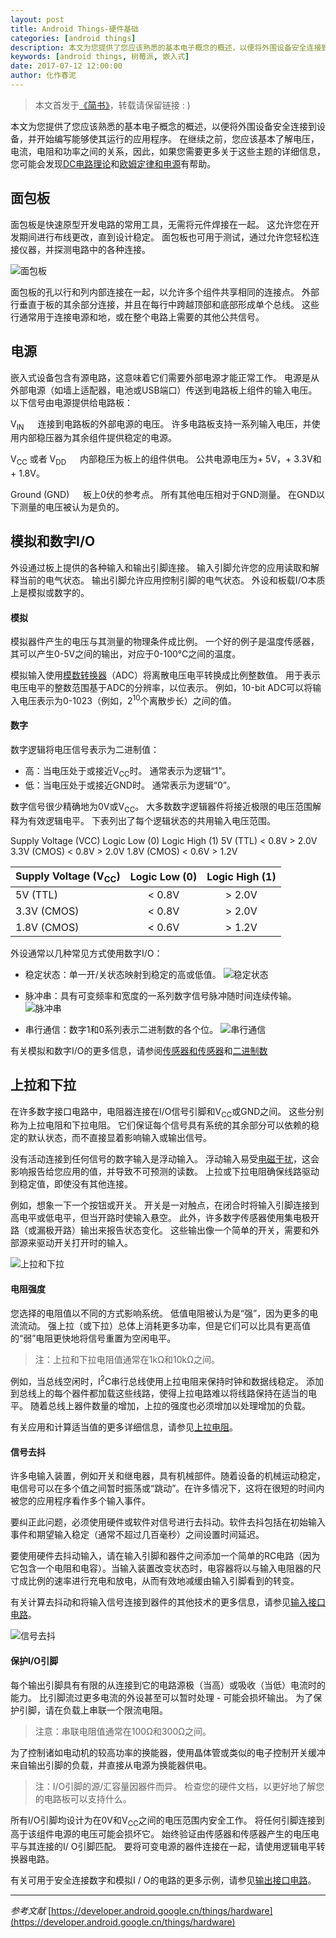 ```yaml
---
layout: post
title: Android Things-硬件基础
categories: [android things]
description: 本文为您提供了您应该熟悉的基本电子概念的概述，以便将外围设备安全连接到设备，并开始编写能够使其运行的应用程序。
keywords: [android things, 树莓派, 嵌入式]
date: 2017-07-12 12:00:00
author: 化作春泥
---
```


> 本文首发于[《简书》](http://www.jianshu.com/p/f0df498e91a1)，转载请保留链接 : )

本文为您提供了您应该熟悉的基本电子概念的概述，以便将外围设备安全连接到设备，并开始编写能够使其运行的应用程序。
在继续之前，您应该基本了解电压，电流，电阻和功率之间的关系，因此，如果您需要更多关于这些主题的详细信息，您可能会发现[DC电路理论](http://www.electronics-tutorials.ws/dccircuits/dcp_1.html)和[欧姆定律和电源](http://www.electronics-tutorials.ws/dccircuits/dcp_2.html)有帮助。

## 面包板

面包板是快速原型开发电路的常用工具，无需将元件焊接在一起。 这允许您在开发期间进行布线更改，直到设计稳定。 面包板也可用于测试，通过允许您轻松连接仪器，并探测电路中的各种连接。

![面包板](http://upload-images.jianshu.io/upload_images/3806049-4c5b40afff060580.png?imageMogr2/auto-orient/strip%7CimageView2/2/w/1240)

面包板的孔以行和列内部连接在一起，以允许多个组件共享相同的连接点。 外部行垂直于板的其余部分连接，并且在每行中跨越顶部和底部形成单个总线。 这些行通常用于连接电源和地，或在整个电路上需要的其他公共信号。

## 电源

嵌入式设备包含有源电路，这意味着它们需要外部电源才能正常工作。 电源是从外部电源（如墙上适配器，电池或USB端口）传送到电路板上组件的输入电压。 以下信号由电源提供给电路板：

V<sub>IN</sub>
  连接到电路板的外部电源的电压。 许多电路板支持一系列输入电压，并使用内部稳压器为其余组件提供稳定的电源。

V<sub>CC</sub> 或者 V<sub>DD</sub>
  内部稳压为板上的组件供电。 公共电源电压为+ 5V，+ 3.3V和+ 1.8V。

Ground (GND)
  板上0伏的参考点。 所有其他电压相对于GND测量。 在GND以下测量的电压被认为是负的。

## 模拟和数字I/O

外设通过板上提供的各种输入和输出引脚连接。 输入引脚允许您的应用读取和解释当前的电气状态。 输出引脚允许应用控制引脚的电气状态。 外设和板载I/O本质上是模拟或数字的。

#### 模拟

模拟器件产生的电压与其测量的物理条件成比例。 一个好的例子是温度传感器，其可以产生0-5V之间的输出，对应于0-100℃之间的温度。

模拟输入使用[模数转换器](https://en.wikipedia.org/wiki/Analog-to-digital_converter)（ADC）将离散电压电平转换成比例整数值。 用于表示电压电平的整数范围基于ADC的分辨率，以位表示。 例如，10-bit ADC可以将输入电压表示为0-1023（例如，2<sup>10</sup>个离散步长）之间的值。

#### 数字

数字逻辑将电压信号表示为二进制值：

* 高：当电压处于或接近V<sub>CC</sub>时。 通常表示为逻辑“1”。
* 低：当电压处于或接近GND时。 通常表示为逻辑“0”。

数字信号很少精确地为0V或V<sub>CC</sub>。 大多数数字逻辑器件将接近极限的电压范围解释为有效逻辑电平。 下表列出了每个逻辑状态的共用输入电压范围。

Supply Voltage (VCC)	Logic Low (0)	Logic High (1)
5V (TTL)	< 0.8V	> 2.0V
3.3V (CMOS)	< 0.8V	> 2.0V
1.8V (CMOS)	< 0.6V	> 1.2V

| Supply Voltage (V<sub>CC</sub>)    | Logic Low (0)     | Logic High (1)  |
| -------------------------------------------- |:-------------------:|:-----------------:|
| 5V (TTL)                                                     | < 0.8V                  |  > 2.0V              |
| 3.3V (CMOS)                                             | < 0.8V                  |   > 2.0V             |
| 1.8V (CMOS)                                             |< 0.6V                    |    > 1.2V            |

外设通常以几种常见方式使用数字I/O：

* 稳定状态：单一开/关状态映射到稳定的高或低值。
![稳定状态](http://upload-images.jianshu.io/upload_images/3806049-7d7759fddbfeec3e.png?imageMogr2/auto-orient/strip%7CimageView2/2/w/1240)

* 脉冲串：具有可变频率和宽度的一系列数字信号脉冲随时间连续传输。
![脉冲串](http://upload-images.jianshu.io/upload_images/3806049-a5fd7c93dfd5db4e.png?imageMogr2/auto-orient/strip%7CimageView2/2/w/1240)

* 串行通信：数字1和0系列表示二进制数的各个位。
![串行通信](http://upload-images.jianshu.io/upload_images/3806049-cedf1327ebc2638b.png?imageMogr2/auto-orient/strip%7CimageView2/2/w/1240)

有关模拟和数字I/O的更多信息，请参阅[传感器和传感器](http://www.electronics-tutorials.ws/io/io_1.html)和[二进制数](http://www.electronics-tutorials.ws/binary/bin_1.html)

## 上拉和下拉

在许多数字接口电路中，电阻器连接在I/O信号引脚和V<sub>CC</sub>或GND之间。 这些分别称为上拉电阻和下拉电阻。 它们保证每个信号具有系统的其余部分可以依赖的稳定的默认状态，而不直接显着影响输入或输出信号。

没有活动连接到任何信号的数字输入是浮动输入。 浮动输入易受[电磁干扰](https://en.wikipedia.org/wiki/Electromagnetic_interference)，这会影响报告给您应用的值，并导致不可预测的读数。 上拉或下拉电阻确保线路驱动到稳定值，即使没有其他连接。

例如，想象一下一个按钮或开关。 开关是一对触点，在闭合时将输入引脚连接到高电平或低电平，但当开路时使输入悬空。 此外，许多数字传感器使用集电极开路（或漏极开路）输出来报告状态变化。 这些输出像一个简单的开关，需要和外部源来驱动开关打开时的输入。

![上拉和下拉](http://upload-images.jianshu.io/upload_images/3806049-8b4bc572efd00439.png?imageMogr2/auto-orient/strip%7CimageView2/2/w/1240)

#### 电阻强度

您选择的电阻值以不同的方式影响系统。 低值电阻被认为是“强”，因为更多的电流流动。 强上拉（或下拉）总体上消耗更多功率，但是它们可以比具有更高值的“弱”电阻更快地将信号重置为空闲电平。
> 注：上拉和下拉电阻值通常在1kΩ和10kΩ之间。

例如，当总线空闲时，I<sup>2</sup>C串行总线使用上拉电阻来保持时钟和数据线稳定。 添加到总线上的每个器件都加载这些线路，使得上拉电路难以将线路保持在适当的电平。 随着总线上器件数量的增加，上拉的强度也必须增加以处理增加的负载。

有关应用和计算适当值的更多详细信息，请参见[上拉电阻](http://www.electronics-tutorials.ws/logic/pull-up-resistor.html)。

#### 信号去抖

许多电输入装置，例如开关和继电器，具有机械部件。随着设备的机械运动稳定，电信号可以在多个值之间暂时振荡或“跳动”。在许多情况下，这将在很短的时间内被您的应用程序看作多个输入事件。

要纠正此问题，必须使用硬件或软件对信号进行去抖动。软件去抖包括在初始输入事件和期望输入稳定（通常不超过几百毫秒）之间设置时间延迟。

要使用硬件去抖动输入，请在输入引脚和器件之间添加一个简单的RC电路（因为它包含一个电阻和电容）。当输入装置改变状态时，电容器将以与输入电阻器的尺寸成比例的速率进行充电和放电，从而有效地减缓由输入引脚看到的转变。

有关计算去抖动和将输入信号连接到器件的其他技术的更多信息，请参见[输入接口电路](http://www.electronics-tutorials.ws/io/input-interfacing-circuits.html)。

![信号去抖](http://upload-images.jianshu.io/upload_images/3806049-e5dfed44d066c01c.png?imageMogr2/auto-orient/strip%7CimageView2/2/w/1240)

#### 保护I/O引脚

每个输出引脚具有有限的从连接到它的电路源极（当高）或吸收（当低）电流时的能力。 比引脚流过更多电流的外设甚至可以暂时处理 - 可能会损坏输出。 为了保护引脚，请在负载上串联一个限流电阻。
> 注意：串联电阻值通常在100Ω和300Ω之间。

为了控制诸如电动机的较高功率的换能器，使用晶体管或类似的电子控制开关缓冲来自输出引脚的负载，并直接从电源为换能器供电。
> 注：I/O引脚的源/汇容量因器件而异。 检查您的硬件文档，以更好地了解您的电路板可以支持什么。

所有I/O引脚均设计为在0V和V<sub>CC</sub>之间的电压范围内安全工作。 将任何引脚连接到高于该组件电源的电压可能会损坏它。 始终验证由传感器和传感器产生的电压电平与其连接的I/ O引脚匹配。 要将可变电源的器件连接在一起，请使用逻辑电平转换器电路。

有关可用于安全连接数字和模拟I / O的电路的更多示例，请参见[输出接口电路](http://www.electronics-tutorials.ws/io/output-interfacing-circuits.html)。

---

_参考文献_  [https://developer.android.google.cn/things/hardware](https://developer.android.google.cn/things/hardware)

